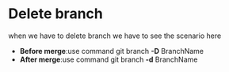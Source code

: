 Delete branch
==============

when we have to delete  branch we have to see the scenario here
 * **Before merge**:use command git branch **-D** BranchName
 * **After merge**:use command git branch **-d** BranchName
 